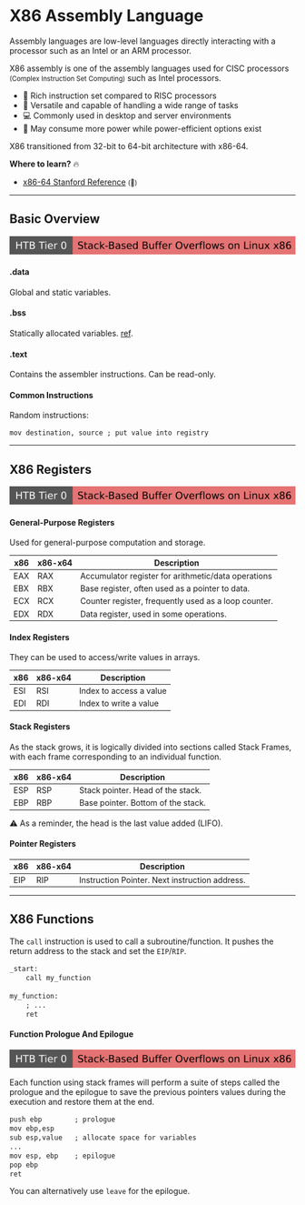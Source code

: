 # X86 Assembly Language

<div class="row row-cols-lg-2"><div>

Assembly languages are low-level languages directly interacting with a processor such as an Intel or an ARM processor.

X86 assembly is one of the assembly languages used for CISC processors <small>(Complex Instruction Set Computing)</small> such as Intel processors.

* 🧐 Rich instruction set compared to RISC processors
* 🧩️ Versatile and capable of handling a wide range of tasks
* 💻 Commonly used in desktop and server environments
* 🚨 May consume more power while power-efficient options exist

X86 transitioned from 32-bit to 64-bit architecture with x86-64.
</div><div>

**Where to learn?** 🔥

* [x86-64 Stanford Reference](https://web.stanford.edu/class/cs107/resources/x86-64-reference.pdf) <small>(👻)</small>
</div></div>

<hr class="sep-both">

## Basic Overview

[![stack_based_buffer_overflows_linux_x86](../../../../cybersecurity/_badges/htb/stack_based_buffer_overflows_linux_x86.svg)](https://academy.hackthebox.com/course/preview/stack-based-buffer-overflows-on-linux-x86)

<div class="row row-cols-lg-2"><div>

#### .data

Global and static variables.

#### .bss

Statically allocated variables. [ref](https://stackoverflow.com/questions/8145243/x86-asm-linux-using-the-bss-section#8145374).

#### .text

Contains the assembler instructions. Can be read-only.
</div><div>

#### Common Instructions

Random instructions:

```x86asm
mov destination, source ; put value into registry
```
</div></div>

<hr class="sep-both">

## X86 Registers

[![stack_based_buffer_overflows_linux_x86](../../../../cybersecurity/_badges/htb/stack_based_buffer_overflows_linux_x86.svg)](https://academy.hackthebox.com/course/preview/stack-based-buffer-overflows-on-linux-x86)

<div class="row row-cols-lg-2"><div>

#### General-Purpose Registers

Used for general-purpose computation and storage.

| x86 | x86-x64 | Description                                          |
|-----|---------|------------------------------------------------------|
| EAX    | RAX     | Accumulator register for arithmetic/data operations  |
| EBX    | RBX     | Base register, often used as a pointer to data.      |
| ECX    | RCX     | Counter register, frequently used as a loop counter. |
| EDX    | RDX     | Data register, used in some operations.              |

#### Index Registers

They can be used to access/write values in arrays.

| x86 | x86-x64 | Description             |
|-----|---------|-------------------------|
| ESI | RSI     | Index to access a value |
| EDI | RDI     | Index to write a value  |
</div><div>

#### Stack Registers

As the stack grows, it is logically divided into sections called Stack Frames, with each frame corresponding to an individual function.

| x86 | x86-x64 | Description                        |
|-----|---------|------------------------------------|
| ESP | RSP     | Stack pointer. Head of the stack.  |
| EBP | RBP     | Base pointer. Bottom of the stack. |

⚠️ As a reminder, the head is the last value added (LIFO).

#### Pointer Registers

| x86 | x86-x64 | Description                                    |
|-----|---------|------------------------------------------------|
| EIP    | RIP     | Instruction Pointer. Next instruction address. |
</div></div>

<hr class="sep-both">

## X86 Functions

<div class="row row-cols-lg-2"><div>

The `call` instruction is used to call a subroutine/function. It pushes the return address to the stack and set the `EIP`/`RIP`.

```x86asm
_start:
    call my_function
    
my_function:
    ; ...
    ret
```

</div><div>

#### Function Prologue And Epilogue

[![stack_based_buffer_overflows_linux_x86](../../../../cybersecurity/_badges/htb/stack_based_buffer_overflows_linux_x86.svg)](https://academy.hackthebox.com/course/preview/stack-based-buffer-overflows-on-linux-x86)

Each function using stack frames will perform a suite of steps called the prologue and the epilogue to save the previous pointers values during the execution and restore them at the end.

```x86asm
push ebp        ; prologue
mov ebp,esp
sub esp,value   ; allocate space for variables
...
mov esp, ebp    ; epilogue
pop ebp
ret
```

You can alternatively use `leave` for the epilogue.
</div></div>